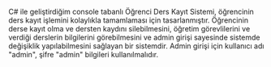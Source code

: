 C# ile geliştirdiğim console tabanlı Öğrenci Ders Kayıt Sistemi, öğrencinin ders kayıt işlemini kolaylıkla tamamlaması için tasarlanmıştır.
Öğrencinin derse kayıt olma ve dersten kaydını silebilmesini, öğretim görevlilerini ve verdiği derslerin bilgilerini görebilmesini ve admin girişi sayesinde sistemde 
değişiklik yapılabilmesini sağlayan bir sistemdir. Admin girişi için kullanıcı adı "admin", şifre "admin" bilgileri kullanılmalıdır. 
